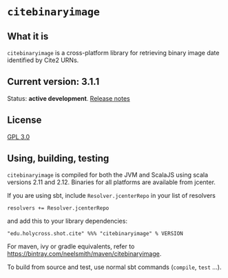 # `citebinaryimage`

## What it is

`citebinaryimage` is a cross-platform library for retrieving binary image date identified by Cite2 URNs.

## Current version: 3.1.1

Status:  **active development**. [Release notes](releases.md)


## License

[GPL 3.0](http://www.opensource.org/licenses/gpl-3.0.html)



## Using, building, testing

`citebinaryimage` is compiled for both the JVM and ScalaJS using scala versions 2.11 and 2.12.  Binaries for all platforms are available from jcenter.

If you are using sbt, include `Resolver.jcenterRepo` in your list of resolvers

    resolvers += Resolver.jcenterRepo

and add this to your library dependencies:

    "edu.holycross.shot.cite" %%% "citebinaryimage" % VERSION


For maven, ivy or gradle equivalents, refer to <https://bintray.com/neelsmith/maven/citebinaryimage>.

To build from source and test, use normal sbt commands (`compile`, `test` ...).
